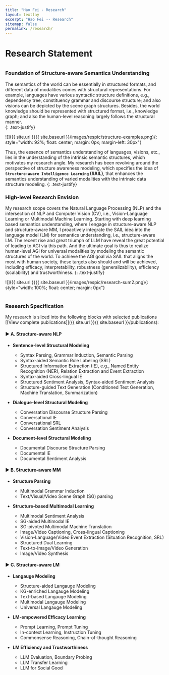 ```yaml
---
title: "Hao Fei - Research"
layout: textlay
excerpt: "Hao Fei -- Research"
sitemap: false
permalink: /research/
---
```


# Research Statement
<div style="margin-top: 35px"></div>


### Foundation of Structure-aware Semantics Understanding

The semantics of the world can be essentially in structured formats, and different data of modalities comes with structural representations.
For example, languages have various syntactic structure definitions, e.g., dependency tree, constituency grammar and discourse structure;
and also visions can be depicted by the scene graph structures.
Besides, the world knowledge should be represented with structured format, i.e., knowledge graph; 
and also the human-level reasoning largely follows the structural manner.  
{: .text-justify}


![]({{ site.url }}{{ site.baseurl }}/images/respic/structure-examples.png){: style="width: 92%; float: center; margin: 0px; margin-left: 30px"}


Thus, the essence of semantics understanding of languages, visions, etc., lies in the understanding of the intrinsic semantic structures, which motivates my research angle.
My research has been revolving around the perspective of structure awareness modeling, which specifies the idea of **`Structure-aware Intelligence Learning` (SAIL)**, 
that enhances the semantics understanding of varied modalities with the intrinsic data structure modeling.
{: .text-justify}




<div style="margin-top: 20px"></div>


### High-level Research Envision

My research scope covers the Natural Language Processing (NLP) and the intersection of NLP and Computer Vision (CV), i.e., Vision-Language Learning or Multimodal Machine Learning.
Starting with deep learning based semantics understanding, where I engage in structure-aware NLP and structure-aware MM,
I proactively integrate the SAIL idea into the language model (LM) for semantics understanding, i.e., structure-aware LM.
The recent rise and great triumph of LLM have reveal the great potential of leading to AGI via this path.
And the ultimate goal is thus to realize human-level AGI for universal modalities by modeling the semantic structures of the world.
To achieve the AGI goal via SAIL that aligns the most with human society, these targets also should and will be achieved, including 
efficacy, interpretability, robustness (generalizability), efficiency (scalability) and trustworthiness.
{: .text-justify}


![]({{ site.url }}{{ site.baseurl }}/images/respic/research-sum2.png){: style="width: 100%; float: center; margin: 0px"}








<div style="margin-top: 40px"></div>


### Research Specification


My research is sliced into the following blocks with selected publications [\[View complete publications\]]({{ site.url }}{{ site.baseurl }}/publications):




#### &#9654; A. Structure-aware NLP


- **Sentence-level Structural Modeling** 
  - Syntax Parsing, Grammar Induction, Semantic Parsing
  - Syntax-aided Semantic Role Labeling (SRL)
  - Structured Information Extraction (IE), e.g., Named Entity Recognition (NER), Relation Extraction and Event Extraction 
  - Syntax-aided Cross-lingual IE
  - Structured Sentiment Analysis, Syntax-aided Sentiment Analysis
  - Structure-guided Text Generation (Conditioned Text Generation, Machine Translation, Summarization)



- **Dialogue-level Structural Modeling** 
  - Conversation Discourse Structure Parsing
  - Conversational IE
  - Conversational SRL
  - Conversation Sentiment Analysis



- **Document-level Structural Modeling** 
  - Documental Discourse Structure Parsing
  - Documental IE
  - Documental Sentiment Analysis




#### &#9654; B. Structure-aware MM


- **Structure Parsing** 
  - Multimodal Grammar Induction
  - Text/Visual/Video Scene Graph (SG) parsing


- **Structure-based Multimodal Learning** 
  - Multimodal Sentiment Analysis
  - SG-aided Multimodal IE
  - SG-pivoted Multimodal Machine Translation
  - Image/Video Captioning, Cross-lingual Captioning
  - Vision-Language/Video Event Extraction (Situation Recognition, SRL)
  - Structured Dual Learning
  - Text-to-Image/Video Generation
  - Image/Video Synthesis




#### &#9654; C. Structure-aware LM



- **Langauge Modeling** 
  - Structure-aided Langauge Modeling
  - KG-enriched Langauge Modeling
  - Text-based Langauge Modeling
  - Multimodal Langauge Modeling
  - Universal Langauge Modeling



- **LM-empowered Efficacy Learning** 
  - Prompt Learning, Prompt Tuning
  - In-context Learning, Instruction Tuning
  - Commonsense Reasoning, Chain-of-thought Reasoning


- **LM Efficiency and Trustworthiness** 
  - LLM Evaluation, Boundary Probing
  - LLM Transfer Learning
  - LLM for Social Good



















